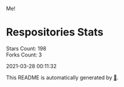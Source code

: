 Me!

# Respositories Stats
Stars Count: 198  
Forks Count: 3

2021-03-28 00:11:32  

This README is automatically generated by [🐰](https://github.com/rnitta/rnitta).
